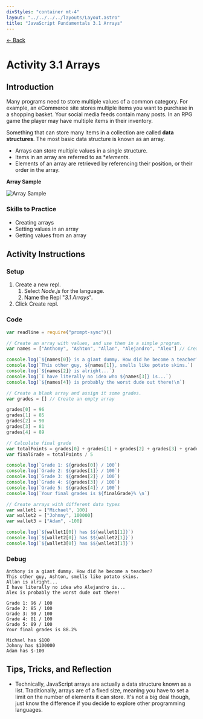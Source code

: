 ```yaml
---
divStyles: "container mt-4"
layout: "../../../../layouts/Layout.astro"
title: "JavaScript Fundamentals 3.1 Arrays"
---
```


[← Back](/courses/javascript-fundamentals/)

# Activity 3.1 Arrays

## Introduction

Many programs need to store multiple values of a common category. For example, an eCommerce site stores multiple items you want to purchase in a shopping basket. Your social media feeds contain many posts. In an RPG game the player may have multiple items in their inventory.

Something that can store many items in a collection are called **data structures**. The most basic data structure is known as an array.

- Arrays can store multiple values in a single structure.
- Items in an array are referred to as \*_elements_.
- Elements of an array are retrieved by referencing their position, or their order in the array.

**Array Sample**

![Array Sample](/assets/img/javascript/array-sample.png)

### Skills to Practice

- Creating arrays
- Setting values in an array
- Getting values from an array

## Activity Instructions

### Setup

1. Create a new repl.
   1. Select _Node.js_ for the language.
   2. Name the Repl "_3.1 Arrays_".
2. Click Create repl.

### Code

```javascript
var readline = require("prompt-sync")()

// Create an array with values, and use them in a simple program.
var names = ["Anthony", "Ashton", "Allan", "Alejandro", "Alex"] // Create an array of names

console.log(`${names[0]} is a giant dummy. How did he become a teacher?`)
console.log(`This other guy, ${names[1]}, smells like potato skins.`)
console.log(`${names[2]} is alright...`)
console.log(`I have literally no idea who ${names[3]} is...`)
console.log(`${names[4]} is probably the worst dude out there!\n`)

// Create a blank array and assign it some grades.
var grades = [] // Create an empty array

grades[0] = 96
grades[1] = 85
grades[2] = 90
grades[3] = 81
grades[4] = 89

// Calculate final grade
var totalPoints = grades[0] + grades[1] + grades[2] + grades[3] + grades[4]
var finalGrade = totalPoints / 5

console.log(`Grade 1: ${grades[0]} / 100`)
console.log(`Grade 2: ${grades[1]} / 100`)
console.log(`Grade 3: ${grades[2]} / 100`)
console.log(`Grade 4: ${grades[3]} / 100`)
console.log(`Grade 5: ${grades[4]} / 100`)
console.log(`Your final grades is ${finalGrade}% \n`)

// Create arrays with different data types
var wallet1 = ["Michael", 100]
var wallet2 = ["Johnny", 100000]
var wallet3 = ["Adam", -100]

console.log(`${wallet1[0]} has $${wallet1[1]}`)
console.log(`${wallet2[0]} has $${wallet2[1]}`)
console.log(`${wallet3[0]} has $${wallet3[1]}`)
```

### Debug

```
Anthony is a giant dummy. How did he become a teacher?
This other guy, Ashton, smells like potato skins.
Allan is alright...
I have literally no idea who Alejandro is...
Alex is probably the worst dude out there!

Grade 1: 96 / 100
Grade 2: 85 / 100
Grade 3: 90 / 100
Grade 4: 81 / 100
Grade 5: 89 / 100
Your final grades is 88.2%

Michael has $100
Johnny has $100000
Adam has $-100
```

## Tips, Tricks, and Reflection

- Technically, JavaScript arrays are actually a data structure known as a list. Traditionally, arrays are of a fixed size, meaning you have to set a limit on the number of elements it can store. It's not a big deal though, just know the difference if you decide to explore other programming languages.
